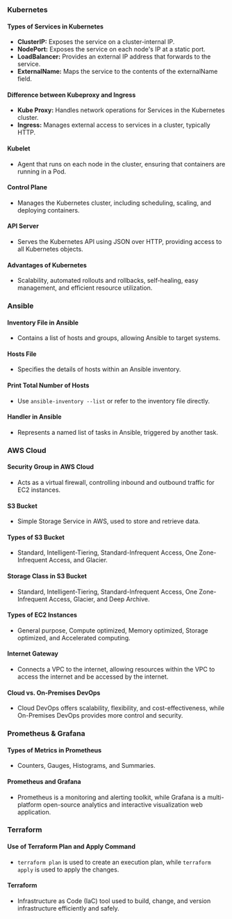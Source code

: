 ### Kubernetes

#### Types of Services in Kubernetes
- **ClusterIP:** Exposes the service on a cluster-internal IP.
- **NodePort:** Exposes the service on each node's IP at a static port.
- **LoadBalancer:** Provides an external IP address that forwards to the service.
- **ExternalName:** Maps the service to the contents of the externalName field.

#### Difference between Kubeproxy and Ingress
- **Kube Proxy:** Handles network operations for Services in the Kubernetes cluster.
- **Ingress:** Manages external access to services in a cluster, typically HTTP.

#### Kubelet
- Agent that runs on each node in the cluster, ensuring that containers are running in a Pod.

#### Control Plane
- Manages the Kubernetes cluster, including scheduling, scaling, and deploying containers.

#### API Server
- Serves the Kubernetes API using JSON over HTTP, providing access to all Kubernetes objects.

#### Advantages of Kubernetes
- Scalability, automated rollouts and rollbacks, self-healing, easy management, and efficient resource utilization.

### Ansible

#### Inventory File in Ansible
- Contains a list of hosts and groups, allowing Ansible to target systems.

#### Hosts File
- Specifies the details of hosts within an Ansible inventory.

#### Print Total Number of Hosts
- Use `ansible-inventory --list` or refer to the inventory file directly.

#### Handler in Ansible
- Represents a named list of tasks in Ansible, triggered by another task.

### AWS Cloud

#### Security Group in AWS Cloud
- Acts as a virtual firewall, controlling inbound and outbound traffic for EC2 instances.

#### S3 Bucket
- Simple Storage Service in AWS, used to store and retrieve data.

#### Types of S3 Bucket
- Standard, Intelligent-Tiering, Standard-Infrequent Access, One Zone-Infrequent Access, and Glacier.

#### Storage Class in S3 Bucket
- Standard, Intelligent-Tiering, Standard-Infrequent Access, One Zone-Infrequent Access, Glacier, and Deep Archive.

#### Types of EC2 Instances
- General purpose, Compute optimized, Memory optimized, Storage optimized, and Accelerated computing.

#### Internet Gateway
- Connects a VPC to the internet, allowing resources within the VPC to access the internet and be accessed by the internet.

#### Cloud vs. On-Premises DevOps
- Cloud DevOps offers scalability, flexibility, and cost-effectiveness, while On-Premises DevOps provides more control and security.

### Prometheus & Grafana

#### Types of Metrics in Prometheus
- Counters, Gauges, Histograms, and Summaries.

#### Prometheus and Grafana
- Prometheus is a monitoring and alerting toolkit, while Grafana is a multi-platform open-source analytics and interactive visualization web application.

### Terraform

#### Use of Terraform Plan and Apply Command
- `terraform plan` is used to create an execution plan, while `terraform apply` is used to apply the changes.

#### Terraform
- Infrastructure as Code (IaC) tool used to build, change, and version infrastructure efficiently and safely.

